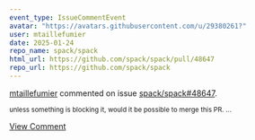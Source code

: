 ```yaml
---
event_type: IssueCommentEvent
avatar: "https://avatars.githubusercontent.com/u/29380261?"
user: mtaillefumier
date: 2025-01-24
repo_name: spack/spack
html_url: https://github.com/spack/spack/pull/48647
repo_url: https://github.com/spack/spack
---
```


<a href='https://github.com/mtaillefumier' target='_blank'>mtaillefumier</a> commented on issue <a href='https://github.com/spack/spack/pull/48647' target='_blank'>spack/spack#48647</a>.

<small>unless something is blocking it, would it be possible to merge this PR. ...</small>

<a href='https://github.com/spack/spack/pull/48647' target='_blank'>View Comment</a>
